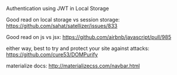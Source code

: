 Authentication using JWT in Local Storage

Good read on local storage vs session storage: https://github.com/sahat/satellizer/issues/833

Good read on js vs jsx: https://github.com/airbnb/javascript/pull/985

either way, best to try and protect your site against attacks: https://github.com/cure53/DOMPurify

materialize docs: http://materializecss.com/navbar.html